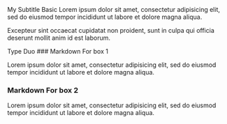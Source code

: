 <title>My title</title>
<subtitle>My Subtitle</subtitle>

<title>Fragment Content</title>
<subtitle>Basic</subtitle>

<content>
Lorem ipsum dolor sit amet, consectetur adipisicing elit, sed do eiusmod tempor incididunt ut labore et dolore magna aliqua.
    
Excepteur sint occaecat cupidatat non proident, sunt in culpa qui officia deserunt mollit anim id est laborum.
</content>

<title>Fragment Content</title>
<subtitle>Type Duo</subtitle>

<content type="duo">
<box>
### Markdown For box 1

Lorem ipsum dolor sit amet, consectetur adipisicing elit, sed do eiusmod tempor incididunt ut labore et dolore magna aliqua. 
</box>
<box>
### Markdown For box 2

Lorem ipsum dolor sit amet, consectetur adipisicing elit, sed do eiusmod tempor incididunt ut labore et dolore magna aliqua. 
</box>
</content>  